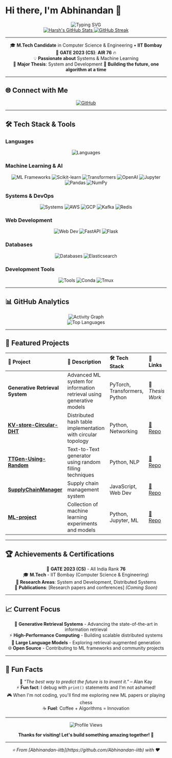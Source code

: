 # Hi there, I'm **Abhinandan** 👋

<div align="center">
  <img src="https://readme-typing-svg.herokuapp.com?font=Fira+Code&size=30&pause=1000&color=36BCF7FF&background=00000000&center=true&vCenter=true&width=600&lines=M.Tech+Student+at+IIT+Bombay;Systems+%26+ML+Enthusiast;GATE+2023+AIR+76;Generative+Retrieval+Researcher" alt="Typing SVG" />
</div>

<div align="center">
  <a href="https://github.com/Abhinandan-iitb">
    <img src="https://github-readme-stats.vercel.app/api?username=Abhinandan-iitb&show_icons=true&theme=tokyonight&hide_border=true&bg_color=0D1117&title_color=58A6FF&text_color=C9D1D9&icon_color=F85D7F" alt="Harsh's GitHub Stats" />
  </a>
  <a href="https://github.com/Abhinandan-iitb">
    <img src="https://github-readme-streak-stats.herokuapp.com/?user=Abhinandan-iitb&theme=tokyonight&hide_border=true&bg_color=0D1117&title_color=58A6FF&text_color=C9D1D9" alt="GitHub Streak" />
  </a>
</div>

---

<div align="center">
  
🎓 **M.Tech Candidate** in Computer Science & Engineering • **IIT Bombay**  
🏅 **GATE 2023 (CS)**: **AIR 76** 🔥  
💡 **Passionate about** Systems & Machine Learning  
🔬 **Major Thesis**: System and Development
🌟 **Building the future, one algorithm at a time**

</div>

---

## 🌐 Connect with Me

<div align="center">
  <a href="https://github.com/Abhinandan-iitb" target="_blank">
    <img src="https://img.shields.io/badge/GitHub-Abhinandan--iitb-100000?style=for-the-badge&logo=github&logoColor=white" alt="GitHub"/>
  </a>
<!--   <a href="https://www.linkedin.com/in/harshraj141" target="_blank">
    <img src="https://img.shields.io/badge/LinkedIn-0077B5?style=for-the-badge&logo=linkedin&logoColor=white" alt="LinkedIn"/>
  </a>
  <a href="mailto:harsh.email@example.com" target="_blank">
    <img src="https://img.shields.io/badge/Gmail-D14836?style=for-the-badge&logo=gmail&logoColor=white" alt="Gmail"/>
  </a>
  <a href="https://twitter.com/the_harsh_raj" target="_blank">
    <img src="https://img.shields.io/badge/Twitter-1DA1F2?style=for-the-badge&logo=twitter&logoColor=white" alt="Twitter"/>
  </a>
  <a href="https://www.cse.iitb.ac.in/~harshraj/" target="_blank">
    <img src="https://img.shields.io/badge/Portfolio-FF5722?style=for-the-badge&logo=todoist&logoColor=white" alt="Portfolio"/> -->
<!--   </a> -->
  <!-- <a href="https://scholar.google.com/citations?user=harsh" target="_blank">
    <img src="https://img.shields.io/badge/Google%20Scholar-4285F4?style=for-the-badge&logo=google-scholar&logoColor=white" alt="Google Scholar"/>
  </a> -->
</div>

---

## 🛠️ Tech Stack & Tools

### **Languages**
<div align="center">
  <img src="https://skillicons.dev/icons?i=python,cpp,c,javascript,typescript,java,bash,r" alt="Languages"/>
</div>

### **Machine Learning & AI**
<div align="center">
  <img src="https://skillicons.dev/icons?i=pytorch,tensorflow" alt="ML Frameworks"/>
  <img src="https://img.shields.io/badge/scikit--learn-F7931E?style=for-the-badge&logo=scikit-learn&logoColor=white" alt="Scikit-learn"/>
  <img src="https://img.shields.io/badge/Transformers-FF6F00?style=for-the-badge&logo=huggingface&logoColor=white" alt="Transformers"/>
  <img src="https://img.shields.io/badge/OpenAI-412991?style=for-the-badge&logo=openai&logoColor=white" alt="OpenAI"/>
  <img src="https://img.shields.io/badge/Jupyter-F37626?style=for-the-badge&logo=jupyter&logoColor=white" alt="Jupyter"/>
  <img src="https://img.shields.io/badge/Pandas-150458?style=for-the-badge&logo=pandas&logoColor=white" alt="Pandas"/>
  <img src="https://img.shields.io/badge/NumPy-013243?style=for-the-badge&logo=numpy&logoColor=white" alt="NumPy"/>
</div>

### **Systems & DevOps**
<div align="center">
  <img src="https://skillicons.dev/icons?i=linux,docker,kubernetes,git,github,gitlab" alt="Systems"/>
  <img src="https://img.shields.io/badge/AWS-232F3E?style=for-the-badge&logo=amazon-aws&logoColor=white" alt="AWS"/>
  <img src="https://img.shields.io/badge/Google%20Cloud-4285F4?style=for-the-badge&logo=google-cloud&logoColor=white" alt="GCP"/>
  <img src="https://img.shields.io/badge/Apache%20Kafka-231F20?style=for-the-badge&logo=apache-kafka&logoColor=white" alt="Kafka"/>
  <img src="https://img.shields.io/badge/Redis-DC382D?style=for-the-badge&logo=redis&logoColor=white" alt="Redis"/>
</div>

### **Web Development**
<div align="center">
  <img src="https://skillicons.dev/icons?i=react,nodejs,express,html,css,bootstrap,tailwind" alt="Web Dev"/>
  <img src="https://img.shields.io/badge/FastAPI-009688?style=for-the-badge&logo=fastapi&logoColor=white" alt="FastAPI"/>
  <img src="https://img.shields.io/badge/Flask-000000?style=for-the-badge&logo=flask&logoColor=white" alt="Flask"/>
</div>

### **Databases**
<div align="center">
  <img src="https://skillicons.dev/icons?i=mysql,mongodb,postgresql,sqlite" alt="Databases"/>
  <img src="https://img.shields.io/badge/Elasticsearch-005571?style=for-the-badge&logo=elasticsearch&logoColor=white" alt="Elasticsearch"/>
</div>

### **Development Tools**
<div align="center">
  <img src="https://skillicons.dev/icons?i=vscode,vim,postman,figma" alt="Tools"/>
  <img src="https://img.shields.io/badge/Conda-44A833?style=for-the-badge&logo=anaconda&logoColor=white" alt="Conda"/>
  <img src="https://img.shields.io/badge/Tmux-1BB91F?style=for-the-badge&logo=tmux&logoColor=white" alt="Tmux"/>
</div>

---

## 📊 GitHub Analytics

<div align="center">
  <img src="https://github-readme-activity-graph.vercel.app/graph?username=Abhinandan-iitb&bg_color=0D1117&color=58A6FF&line=F85D7F&point=FFFFFF&hide_border=true" alt="Activity Graph"/>
</div>

<div align="center">
  <img src="https://github-readme-stats.vercel.app/api/top-langs/?username=Abhinandan-iitb&layout=compact&theme=tokyonight&hide_border=true&bg_color=0D1117&title_color=58A6FF&text_color=C9D1D9" alt="Top Languages"/>
</div>

---

## 🚀 Featured Projects

<div align="center">

| 🎯 **Project** | 📝 **Description** | 🛠️ **Tech Stack** | 🔗 **Links** |
|:---|:---|:---|:---|
| **Generative Retrieval System** | Advanced ML system for information retrieval using generative models | PyTorch, Transformers, Python | 🔬 *Thesis Work* |
| [**KV-store-Circular-DHT**](https://github.com/Abhinandan-iitb/KV-store-Circular-DHT) | Distributed hash table implementation with circular topology | Python, Networking | [🔗 Repo](https://github.com/Abhinandan-iitb/KV-store-Circular-DHT) |
| [**TTGen-Using-Random**](https://github.com/Abhinandan-iitb/TTGen-Using-Random) | Text-to-Text generator using random filling techniques | Python, NLP | [🔗 Repo](https://github.com/Abhinandan-iitb/TTGen-Using-Random) |
| [**SupplyChainManager**](https://github.com/Abhinandan-iitb/SupplyChainManager) | Supply chain management system | JavaScript, Web Dev | [🔗 Repo](https://github.com/Abhinandan-iitb/SupplyChainManager) |
| [**ML-project**](https://github.com/Abhinandan-iitb/ML-project) | Collection of machine learning experiments and models | Python, Jupyter, ML | [🔗 Repo](https://github.com/Abhinandan-iitb/ML-project) |

</div>

---

## 🏆 Achievements & Certifications

<div align="center">

🥇 **GATE 2023 (CS)** - All India Rank **76**  
🎓 **M.Tech** - IIT Bombay (Computer Science & Engineering)  
📜 **Research Areas**: System and Development, Distributed Systems  
🔬 **Publications**: [Research papers and conferences] *(Coming Soon)*

</div>

---

## 📈 Current Focus

<div align="center">

🧠 **Generative Retrieval Systems** - Advancing the state-of-the-art in information retrieval  
⚡ **High-Performance Computing** - Building scalable distributed systems  
🤖 **Large Language Models** - Exploring retrieval-augmented generation  
🌐 **Open Source** - Contributing to ML frameworks and community projects

</div>

---

## 🎯 Fun Facts

<div align="center">

💭 *"The best way to predict the future is to invent it."* – Alan Kay  
⚡ **Fun fact**: I debug with `print()` statements and I'm not ashamed!  
🎮 When I'm not coding, you'll find me exploring new ML papers or playing chess  
☕ **Fuel**: Coffee + Algorithms = Innovation

</div>

---

<div align="center">
  <img src="https://komarev.com/ghpvc/?username=Abhinandan-iitb&color=blueviolet&style=for-the-badge" alt="Profile Views"/>
  
  **Thanks for visiting! Let's build something amazing together! 🚀**
</div>

---

<div align="center">
  <i>⭐ From [Abhinandan-iitb](https://github.com/Abhinandan-iitb) with ❤️</i>
</div>
